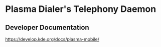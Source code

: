 # Plasma Dialer's Telephony Daemon

## Developer Documentation

https://develop.kde.org/docs/plasma-mobile/
